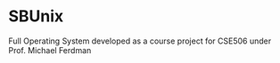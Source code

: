 # SBUnix
Full Operating System developed as a course project for CSE506 under Prof. Michael Ferdman
